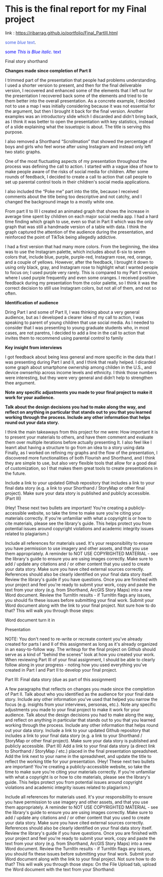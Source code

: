 # This is the final report for my Final project

link : https://ribarrag.github.io/portfolio/Final_PartIII.html

<span style="color:#405DE6">some *blue* text</span>.

<span style="color:blue">some *This is Blue italic.* text</span>

Final story shorthand

**Changes made since completion of Part II**

I trimmed part of the presentation that people had problems understanding. I used a shorter version to present, and then for the final deliverable version, I recovered and enhanced some of the elements that I left out for the presentation I recovered back some of the elements and tried to tie them better into the overall presentation. 
As a concrete example, I decided not to use a map I was initially considering because it was not essential for the argument, but then I brought it back for the final version. Another examples was an introductory slide which I discarded and didn't bring back, as I think it was better to open the presentation with key statistics, instead of a slide explaining what the issuetopic is about. The title is serving this purpose. 

I also removed a Shorthand “Scrollmation” that showed the percentage of boys and girls who feel worse after using Instagram and instead only left two static graphs.

One of the most fluctuating aspects of my presentation throughout the process was defining the call to action. I started with a vague idea of how to make people aware of the risks of social media for children. After some rounds of feedback, I decided to create a call to action that call people to set up parental control tools in their children's social media applications. 

I also included the “Poke me” part into the title, because I received comments about the title being too descriptive and not catchy, and I changed the background image to a mostly white one.

From part II to III I created an animated graph that shows the increase in average time spent by children on each major social media app. I had a hard time finding which graph to use, even so that in Part II which was the only graph that was still a handmade version of a table with data. I think the graph captured the attention of the audience during the presentation, and reinforced the point of TikTok being allegedly addictive. 

I had a first version that had many more colors. From the beginning, the idea was to use the Instagram palette, which includes about 6-six to seven colors that, include blue, purple, purple-red, Instagram rose, red, orange, and a couple of yellows. However, after the feedback, I brought it down to using only black, gray, and Instagram rose to highlight what I wanted people to focus on; I used purple very rarely. This is compared to my Part II version, where I used purple frequently and even some oranges. I received positive feedback during my presentation from the color palette, so I think it was the correct decision to still use Instagram colors, but not all of them, and not so often. 



**Identification of audience**

Dring Part I and some of Part II, I was thinking about a very general audience, but as I developed a clearer idea of my call to action, I was speaking to parent of young children that use social media. As I needed to consider that I was presenting to young graduate students who, in most cases, are not paretns, I decided to add a line in the call to action that invites them to recommend using parental control to family 

**Key insight from interviews**

I got feedback about being less general and more specific in the data that I was presenting during Part I and II, and I think that really helped. I dicarded some graph about smartphone ownership among childen in the U.S., and device ownserhip across income levels and ethnicity. I think those numbers were interesting, but they were very general and didn’t help to strengthen thee argument.


**Note any specific adjustments you made to your final project to make it work for your audience.**

**Talk about the design decisions you had to make along the way, and reflect on anything in particular that stands out to you that you learned working through the process.  Include any other information that helps round out your data story.** 


I think the main takeaways from this project for me were:
How important it is to present your materials to others, and have them comment and evaluate them over multiple iterations before actually presenting It. 
I also feel like I leanrt abut having a structure to go from an idea to a story using data
Finally, as I worked on refining my graphs and the flow of the presentation, I discovered more functionalities of both Flourish and Shorthand, and I think they are simple to use, but also very flexible tools that allow for a good deal of customization, so I that makes them great tools to create presentations in the future.


Include a link to your updated Github repository that includes a link to your final data story (e.g. a link to your Shorthand / StoryMap or other final project).  Make sure your data story is published and publicly accessible. (Part III)

(Hey!  These next two bullets are important!  You're creating a publicly-accessible website, so take the time to make sure you're citing your materials correctly.  If you're unfamiliar with what a copyright is or how to cite materials, please see the library's guide.  This helps protect you from potential issues around copyright violations and academic integrity issues related to plagiarism.)

Include all references for materials used.  It's your responsibility to ensure you have permission to use imagery and other assets, and that you use them appropriately.  A reminder to NOT USE COPYRIGHTED MATERIAL - see the library's guide to ensure you are using images correctly.  Make sure to add / update any citations and / or other content that you used to create your data story.  Make sure you have cited external sources correctly.  References should also be clearly identified on your final data story itself.  Review the library's guide if you have questions. 
Once you are finished with your project and feel you're ready to submit your work, copy and paste the text from your story (e.g. from Shorthand, ArcGIS Story Maps) into a new Word document.  Review the TurnItIn results - if TurnItIn flags any issues, you should fix these issues before submitting your final work. Submit your Word document along with the link to your final project. Not sure how to do that?  This will walk you through those steps: 



Word document turn it in

Presentation




NOTE: You don't need to re-write or recreate content you've already created for parts I and II of this assignment as long as it's already organized in an easy-to-follow way.  The writeup for the final project on Github should serve as a kind of "behind the scenes" look at how you created your work.  When reviewing Part III of your final assignment, I should be able to clearly follow along in your progress - noting how you used everything you've created in Part I and Part II to develop your final project. 

Part III: Final data story (due as part of this assignment)

A few paragraphs that reflects on changes you made since the completion of Part II.  Talk about who you identified as the audience for your final data story.  Include any other information you've used that helped you narrow the focus (e.g. insights from your interviews, personas, etc.).  Note any specific adjustments you made to your final project to make it work for your audience.  Talk about the design decisions you had to make along the way, and reflect on anything in particular that stands out to you that you learned working through the process.  Include any other information that helps round out your data story. 
Include a link to your updated Github repository that includes a link to your final data story (e.g. a link to your Shorthand / StoryMap or other final project).  Make sure your data story is published and publicly accessible. (Part III)
Add a link to your final data story (a direct link to Shorthand / StoryMap / etc.) placed in the final presentation spreadsheet.  Add the link next to your name in the spreadsheet, and update the title to reflect the working title for your presentation. 
(Hey!  These next two bullets are important!  You're creating a publicly-accessible website, so take the time to make sure you're citing your materials correctly.  If you're unfamiliar with what a copyright is or how to cite materials, please see the library's guide.  This helps protect you from potential issues around copyright violations and academic integrity issues related to plagiarism.)

Include all references for materials used.  It's your responsibility to ensure you have permission to use imagery and other assets, and that you use them appropriately.  A reminder to NOT USE COPYRIGHTED MATERIAL - see the library's guide to ensure you are using images correctly.  Make sure to add / update any citations and / or other content that you used to create your data story.  Make sure you have cited external sources correctly.  References should also be clearly identified on your final data story itself.  Review the library's guide if you have questions. 
Once you are finished with your project and feel you're ready to submit your work, copy and paste the text from your story (e.g. from Shorthand, ArcGIS Story Maps) into a new Word document.  Review the TurnItIn results - if TurnItIn flags any issues, you should fix these issues before submitting your final work. Submit your Word document along with the link to your final project. Not sure how to do that?  This will walk you through those steps: 
On the File Upload tab, upload the Word document with the text from your Shorthand:
